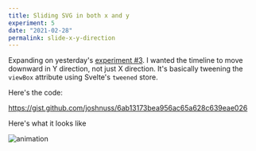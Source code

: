 ```yaml
---
title: Sliding SVG in both x and y
experiment: 5
date: "2021-02-28"
permalink: slide-x-y-direction
---
```


Expanding on yesterday's [experiment #3](/posts/animated-timeline). I wanted the timeline to move downward in Y direction, not just X direction.
It's basically tweening the `viewBox` attribute using Svelte's `tweened` store.

Here's the code:

https://gist.github.com/joshnuss/6ab13173bea956ac65a628c639eae026

Here's what it looks like

![animation](/images/slides-with-x-y-movement.gif)
